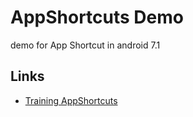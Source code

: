 # AppShortcuts Demo
demo for App Shortcut in android 7.1


## Links

* [Training AppShortcuts](http://rmiri.io/2017/01/13/app-shortcuts-%D8%AF%D8%B1-%D8%A7%D9%86%D8%AF%D8%B1%D9%88%DB%8C%D8%AF-%DB%B7-%DB%B1/)


